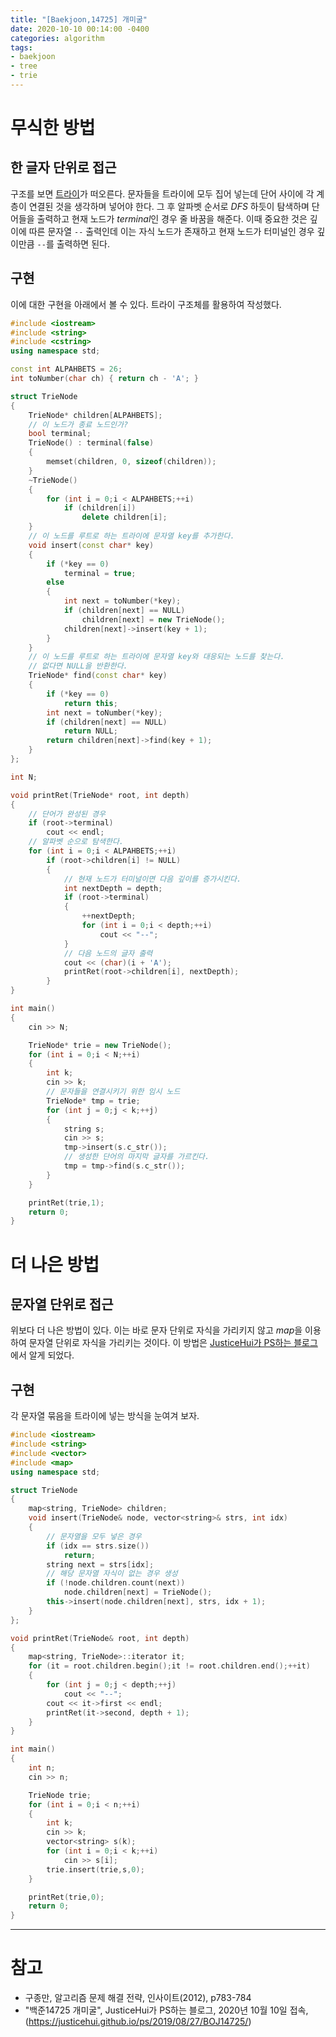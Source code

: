 ```yaml
---
title: "[Baekjoon,14725] 개미굴"
date: 2020-10-10 00:14:00 -0400
categories: algorithm 
tags:
- baekjoon 
- tree
- trie
---
```


# 무식한 방법 

## 한 글자 단위로 접근 
구조를 보면 [트라이](https://www.crocus.co.kr/1053)가 떠오른다. 
문자들을 트라이에 모두 집어 넣는데 단어 사이에 각 계층이 연결된 것을 생각하며 넣어야 한다. 
그 후 알파벳 순서로 $DFS$ 하듯이 탐색하며 단어들을 출력하고 현재 노드가 $terminal$인 경우 줄 바꿈을 해준다. 
이때 중요한 것은 깊이에 따른 문자열 `--` 출력인데 이는 자식 노드가 존재하고 현재 노드가 터미널인 경우 깊이만큼 `--`를 출력하면 된다. 

## 구현 
이에 대한 구현을 아래에서 볼 수 있다. 트라이 구조체를 활용하여 작성했다.
```cpp
#include <iostream>
#include <string>
#include <cstring>
using namespace std;

const int ALPAHBETS = 26;
int toNumber(char ch) { return ch - 'A'; }

struct TrieNode
{
	TrieNode* children[ALPAHBETS];
	// 이 노드가 종료 노드인가?
	bool terminal;
	TrieNode() : terminal(false)
	{
		memset(children, 0, sizeof(children));
	}
	~TrieNode()
	{
		for (int i = 0;i < ALPAHBETS;++i)
			if (children[i])
				delete children[i];
	}
	// 이 노드를 루트로 하는 트라이에 문자열 key를 추가한다.
	void insert(const char* key)
	{
		if (*key == 0)
			terminal = true;
		else
		{
			int next = toNumber(*key);
			if (children[next] == NULL)
				children[next] = new TrieNode();
			children[next]->insert(key + 1);
		}
	}
	// 이 노드를 루트로 하는 트라이에 문자열 key와 대응되는 노드를 찾는다.
	// 없다면 NULL을 반환한다.
	TrieNode* find(const char* key)
	{
		if (*key == 0)
			return this;
		int next = toNumber(*key);
		if (children[next] == NULL)
			return NULL;
		return children[next]->find(key + 1);
	}
};

int N;

void printRet(TrieNode* root, int depth)
{
	// 단어가 완성된 경우
	if (root->terminal)
		cout << endl;
	// 알파벳 순으로 탐색한다. 
	for (int i = 0;i < ALPAHBETS;++i)
		if (root->children[i] != NULL)
		{
			// 현재 노드가 터미널이면 다음 깊이를 증가시킨다. 
			int nextDepth = depth;
			if (root->terminal)
			{
				++nextDepth;
				for (int i = 0;i < depth;++i)
					cout << "--";
			}
			// 다음 노드의 글자 출력 
			cout << (char)(i + 'A');
			printRet(root->children[i], nextDepth);
		}
}

int main()
{
	cin >> N;

	TrieNode* trie = new TrieNode();
	for (int i = 0;i < N;++i)
	{
		int k;
		cin >> k;
		// 문자들을 연결시키기 위한 임시 노드
		TrieNode* tmp = trie;
		for (int j = 0;j < k;++j)
		{
			string s;
			cin >> s;
			tmp->insert(s.c_str());
			// 생성한 단어의 마지막 글자를 가르킨다. 
			tmp = tmp->find(s.c_str());
		}
	}

	printRet(trie,1);
	return 0;
}
```

# 더 나은 방법 

## 문자열 단위로 접근 

위보다 더 나은 방법이 있다. 이는 바로 문자 단위로 자식을 가리키지 않고 $map$을 이용하여 문자열 단위로 자식을 가리키는 것이다. 
이 방법은 [JusticeHui가 PS하는 블로그](https://justicehui.github.io/ps/2019/08/27/BOJ14725/)에서 알게 되었다. 

## 구현 
각 문자열 묶음을 트라이에 넣는 방식을 눈여겨 보자.
```cpp
#include <iostream>
#include <string>
#include <vector>
#include <map>
using namespace std;

struct TrieNode
{
	map<string, TrieNode> children;
	void insert(TrieNode& node, vector<string>& strs, int idx)
	{
		// 문자열을 모두 넣은 경우
		if (idx == strs.size())
			return;
		string next = strs[idx];
		// 해당 문자열 자식이 없는 경우 생성
		if (!node.children.count(next))
			node.children[next] = TrieNode();
		this->insert(node.children[next], strs, idx + 1);
	}
};

void printRet(TrieNode& root, int depth)
{
	map<string, TrieNode>::iterator it;
	for (it = root.children.begin();it != root.children.end();++it)
	{
		for (int j = 0;j < depth;++j)
			cout << "--";
		cout << it->first << endl;
		printRet(it->second, depth + 1);
	}
}

int main()
{
	int n;
	cin >> n;

	TrieNode trie;
	for (int i = 0;i < n;++i)
	{
		int k;
		cin >> k;
		vector<string> s(k);
		for (int i = 0;i < k;++i)
			cin >> s[i];
		trie.insert(trie,s,0);
	}

	printRet(trie,0);
	return 0;
}
```

---

# 참고 
- 구종만, 알고리즘 문제 해결 전략, 인사이트(2012), p783-784
- "백준14725 개미굴", JusticeHui가 PS하는 블로그, 2020년 10월 10일 접속, (https://justicehui.github.io/ps/2019/08/27/BOJ14725/)
